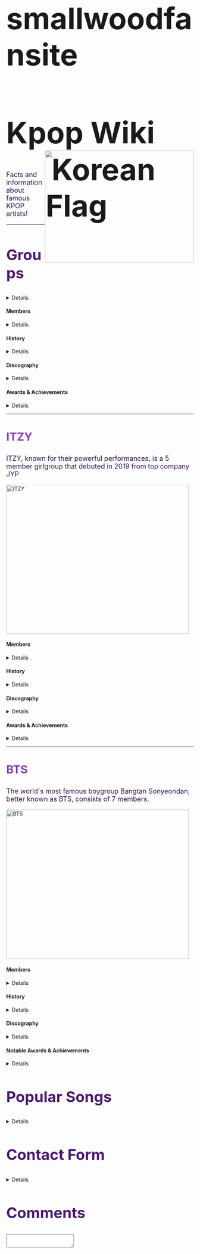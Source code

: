 # smallwoodfansite
<!DOCTYPE html>
<html>
	<head>
	<title> Kpop Wiki </title>
	<style>
	 <link rel="stylesheet"
          href=https://fonts.googleapis.com/css?family=Rancho&effect=shadow-multiple>
	body {
		background-color: white;
		color:#240d3a ;
		
	}
	h1{font-size: 80px;
		margin-left: inherit;

	}
	h2{font-size: 40px;
		color:#491974 ;
		margin-left: inherit;
	}
	h3 {font-size: 30px;
		color:#883eb4;
		margin-left: inherit;

	}
	p {font-size: 18px;
		color:#371456 ;
		margin-left: inherit;

	}
	img{ margin-left: inherit;
	 }
</style>
		</head>
	<h1>Kpop Wiki <img src="https://upload.wikimedia.org/wikipedia/commons/0/0f/Flag_of_South_Korea.png" align= right width="400" height="300" alt="Korean Flag"></h1> 
	<p>Facts and information about famous KPOP artists!</p>
	<hr/>
	<h2> Groups </h2>
	<details>
	<h3>Tomorrow x Together</h3>
		<p>Boy group Tomorrow x Together, also known as TXT, consists of 5 members who are deemed as Kpop's 4th generation "It Boys".</p>
		<img src="https://c.tenor.com/es0-yZhKjeQAAAAd/txt.gif" width="490" height="400" alt="TomorrowxTogether">
	</details>
	<h4>Members</h4>
	<details>
	<ul>
		<img src="https://assets.teenvogue.com/photos/5f15aa14493c0130c7d9bc85/2:3/w_2666,h_3999,c_limit/tout.jpg" width="145" height="180" align= center alt="Soobin"><li>Soobin </li> 
		
		<img src="https://i.pinimg.com/originals/8c/4e/58/8c4e5882d67b86ca05dd08e642360b1e.jpg" width="145" height="180" align= center alt="Yeonjun"><li>Yeonjun</li>
		
		<img src="https://i.pinimg.com/736x/d4/22/8b/d4228bdff6af04353f07df23bd0a71fd.jpg" width="145" height="180" align= center alt="Beomgyu"><li>Beomgyu</li>
		
		<img src="https://pbs.twimg.com/media/Enp-1MXXMAEw0Nv.jpg" width="145" height="170" align= center alt="Taehyun"><li>Taehyun</li>
		
		 <img src="http://pm1.narvii.com/7284/0090c40c68d962150b565d16ad66320ebb2d62e5r1-683-1024v2_uhq.jpg" width="145" height="180" align= center alt="Huening Kai"><li>Huening Kai</li> 
	</ul>	
</details>
	<h4>History</h4>
	<details>
		<p> Back in 2017 Big Hit Enterntainment, announced plans to debut a second boygroup, following BTS, for the first time in 6 years. The company held both global and domestic auditions in search of potential members. By late 2018 the groups lineup was finalized and the company announced plans to debut early the next year. Leading up to their debut release, Big Hit released introductory videos for each member that showcased each members personality while keeping all but their names a secret. On January 10, 20th their debut song "Crown" was released. TXT has been known to capture the general publics hearts due to their addictive music and relatable personalities. Due to the groups domination of music charts and social media, primarily TikTok and Twitter, they've become known as the 4th generations "It boys".</p>
</details>
	<h4>Discography</h4>
	<details>
		<ul>
		<li>The Dream Chapter: Star</li>
		<li>The Dream Chapter: Magic</li>
		<li>The Dream Chapter: Eternity</li>
		<li>Minisode 1: Blue Hour</li>
		<li>The Chaos Chapter: Freeze</li> 
		<li>The Chaos Chapter: Fight or Escape
	</ul>	
	</details>
	<h4>Awards & Achievements</h4>
	<details>
	<ul>
		<li>Asia Artist Awards: Rookie of the Year (2019)</li>
		<li>Brand of the Year Awards: Male Rookie Idol of the Year (2019)</li>
		<li>BreakTudo Awards: Best International Debut Music Video (2019)</li>
		<li>Genie Music Awards: Best New Male Artist (2019)</li>
		<li>Melon Music Awards: Rookie of the Year (2019)</li> 
		<li>Mnet Asian Music Awards: Best New Male Artist (2019)</li>
		<li>Mnet Asian Music Awards: Worldwide Fans' Choice Top 10 (2019)</li>
		<li>Soribada Best K-Music Awards: Rookie Award (2019)</li>
		<li>The Fact Music Awards: Next Leader Award (2019)</li>
		<li>V Live Awards: Global Rookie Top 5 (2019)</li>
		<li>Gaon Chart Music Awards: New Artist of the Year- Album (2020)</li>
		<li>Golden Disc Awards: Rookie Artist of the Year (2020)</li>
		<li>Mnet Asian Music Awards: Worldwide Fans' Choice Top 10 (2020)</li>
		<li>Mnet Asian Music Awards: Favorite Dance Performance- Group (2020)</li>
		<li>Seoul Music Awards: New Artist Award (2020)</li>
		<li>Soribada Best K-Music Awards: New K-Wave Artist Award (2020)</li>
		<li>The Fact Music Awards: Best Performer (2020)</li>
		<li>Brand of the Year Awards: Rising Star Male Idol (2021)</li>
		<li>Golden Disc Awards: Album Bonsang (2021)</li>
		<li>Japan Gold Disc AwardL New Artist of the Year (Asia)(2021)</li>
		<li>Japan Gold Disc Award: Best 3 New Artist (Asia)(2021)</li>
		<li>Seoul Music Awards: Main Award (Bonsang)(2021)</li> 
		<li>The Fact Music Awards: Artist of the Year (Bonsang)(2021)</li>
	</ul>	
</details>
	<hr/>
	<h3>ITZY</h3>
	<p>ITZY, known for their powerful performances, is a 5 member girlgroup that debuted in 2019 from top company JYP </p>
		<img src="https://thumbs.gfycat.com/DelightfulSoggyFishingcat-size_restricted.gif" width="490" height="400" alt="ITZY">
	<h4>Members</h4>
	<details>
	<ul>
		<img src="https://static.wikia.nocookie.net/itzy/images/f/fc/ITZY_IT%27z_ICY_Yeji_Promotional_Picture_%281%29.jpg/revision/latest/scale-to-width-down/250?cb=20190731232251" width="145" height="180" align= center alt="Yeji"><li>Yeji</li> 
		
		<img src="https://data.whicdn.com/images/332795393/original.jpg" width="145" height="180" align= center alt="Lia"><li>Lia</li>
		
		<img src="https://i.pinimg.com/originals/81/d6/f8/81d6f8d15e7dab9ed67b714faf6d1a72.jpg" width="145" height="180" align= center alt="Ryujin"><li>Ryujin</li>
		
		<img src="https://pm1.narvii.com/7257/a1d3f6b059cfda22e1cf1d5c2ecd28f8bcabdccar1-1080-1349v2_hq.jpg" width="145" height="170" align= center alt="Chaeryeong"><li>Chaeryeong</li>
		
		 <img src="https://static.wikia.nocookie.net/itzy/images/2/2d/ITZY_IT%27z_ICY_Yuna_Promotional_Picture_%281%29.jpg/revision/latest/scale-to-width-down/250?cb=20190731233254" width="145" height="180" align= center alt="Yuna"><li>Yuna</li> 
	</ul>	
</details>
		<h4>History</h4>
		<details>
		<p>ITZY was formed as late as 2018 by one of South Korea's big 3 entertainment companies, JYP. The members made appearances on a variety of shows and content prior to debut including, JYP's survival program 'Sixteen', YG Entertainment's 'Mixnine', and SBS's 'The Fan'. These short appearances garnered a lot of predebut fans and attention for the group. ITZY made a debut on February 12, 2019 with their title song "Dalla Dalla". Since their "Dalla Dalla" release, the group has becoming increasingly famous for their unique yet difficult choreography. With each song being a hit, ITZY has been recognized as one of the leading girl groups of 4th generation KPOP. </p>
	</details>
	<h4>Discography</h4>
	<details>
	<ul>
		<li>It'z Different</li>
		<li>It'z Icy</li>
		<li>It'z ME</li>
		<li>Not Shy</li>
		<li>Guess Who</li> 
		<li>What'z Itzy</li>
	</ul>	
</details>
	<h4>Awards & Achievements</h4>
	<details>
	<ul>
		<li>Asia Artist Awards: Rookie of the Year (2019)</li>
		<li>Brand of the Year Awards: Female Rookie Idol of the Year (2019)</li>
		<li>Dong-A.com's Pick: Idol Expected to Grow Well (2019)</li>
		<li>Gaon Chart Music Awards: New Artist of the Year- Digital (2019)</li>
		<li>Genie Music Awards: The Female New Artist (2019)</li>
		<li>Korea First Brand Awards: New Female Artist (2019)</li>
		<li>Melon Music Awards: Best New Artist- Female(2019)</li> 
		<li>Mnet Asian Music Awards: Best New Female Artist (2019)</li>
		<li>Soribada Best K-Music Awards: Rookie Award (2019)</li>
		<li>The Fact Music Awards: Next Leader Award (2019)</li>
		<li>V Live Awards: Global Rookie Top 5 (2019)</li>
		<li>Asia Artist Awards: Hot Issue Award (2020)</li>
		<li>Asia Artist Awards: Choice Award (2020)</li>
		<li>Gaon Chart Music Awards: World K-Pop Rookie (2020)</li>
		<li>Golden Disc Awards: Digital Bonsang (2020)</li>
		<li>Golden Disc Awards: Rookie Artist of the Year (2020)</li>
		<li>Seoul Music Awards: New Artist Award (2020)</li>
		<li>Soribada Best K-Music Awards: New K-Wave Artist Award (2020)</li>
		<li>The Fact Music Awards: Artist of the Year (Bonsang)(2021)</li>
		<li>Golden Disc Awards: Digital Bonsang (2021)</li>
		<li>Seoul Music Awards: Discovery of the Year (2021)</li>
	</ul>
</details>
	<hr/>
	<h3>BTS</h3>
	<p> The world's most famous boygroup Bangtan Sonyeondan, better known as BTS, consists of 7 members. </p>
		<img src="https://c.tenor.com/5lSouLlhNNsAAAAC/bts-life-goes-on-bts.gif" width="490" height="400" alt="BTS">
	<h4>Members</h4>
	<details>
		<ul>
		<img src="https://pbs.twimg.com/media/E6esV-qVgAQd5_z.jpg" width="145" height="180" align= center alt="RM"><li>RM</li> 
		
		<img src="http://images6.fanpop.com/image/photos/44000000/BTS-Permission-To-Dance-Photo-Sketch-bts-44012496-599-900.jpg" width="145" height="180" align= center alt="Jin"><li>Jin</li>
		
		<img src="https://pbs.twimg.com/media/E6exnegVkAc03md.jpg" width="145" height="180" align= center alt="Suga"><li>Suga</li>
		
		<img src="https://pbs.twimg.com/media/E6e0DIUVEAELAsV.jpg:large" width="145" height="170" align= center alt="J-Hope"><li>J-Hope</li>
		
		<img src="https://kenyabtsarmy.files.wordpress.com/2021/08/7929edc1c3dda2313c070bddf1ebd517.jpg?w=575" width="145" height="180" align= center alt="Jimin"><li>Jimin</li> 

		<img src="https://pbs.twimg.com/media/E6e4awGVoAIMNpC.jpg" width="145" height="170" align= center alt="V"><li>V</li>
		
		<img src="https://pbs.twimg.com/media/E6e8KHeXMAI-058.jpg:large" width="145" height="180" align= center alt="Jungkook"><li>Jungkook</li> 
	</ul>	
</details>
	<h4>History</h4>
	<details>
		<p> Bangtan Sonyeondan, better known as BTS, is currently the world's most successful boygroup. The group was founded by Big Hit Entertainment's founder, Bang Shihyuk. When the group first debuted in 2013 with their title song "No More Dreams" they received heavy criticism and negative feedback from the general public. While they were deemed unsuccessful in South Korea the group had grown a large international fanbase, primarly in the United States. In 2016 BTS released their hit song "Blood Sweat & Tears" which broke numerous records bringing more attention to the group. Since then the group has been on a continous rise in fame and popularity landing them their spot as South Korea's cultural leaders. As the group continues to release music and content their popularity increases and a new standard for not only boygroups but Korean artist, is set.
		</p>
	</details>
	<h4>Discography</h4>
	<details>
	<ul>
		<li>2 Cool 4 Skool</li>
		<li>O!RUL8,2?</li>
		<li>Skool Luv Affair</li>
		<li>Dark&Wild</li>
		<li>The Most Beautiful Moment in Life pt.1</li> 
		<li>The Most Beautiful Moment in Life pt.2</li>
		<li>The Most Beautiful Moment in Life: Young Forever</li>
		<li>Wings</li>
		<li>You Never Walk Alone</li>
		<li>Love Yourself: Her</li>
		<li>Love Yourself: Tear</li>
		<li>Love Yourself: Answer</li>
		<li>Map of the Soul: Persona</li>
		<li>Map of the Soul: 7</li>
		<li>Dynamite</li>
		<li>BE</li>
		<li>Butter</li>
	</ul>	
</details>
	<h4>Notable Awards & Achievements</h4>
	<details>
	<p> BTS has a long list of awards and achivements over the course of their career. A few of their most notable achivements are:</p>
	<ul>
		<li>Korean Government: Order of Cultural Merit (2018</li>
		<li>Seoul and Korea Local Industrial Culture Association: Sejong Best Korean Award</li>
		<li>2020 The Inspire Awards: UNICEF Inspire Award (Love Myself Campaign)</li>
		<li>2021 Billboard Music Awards: Top Selling Song- Dynamite</li>
		<li>47th Korean Broadcasting Awards: Artist Award</li>
		<li>The Korea Society 2020 Gala: Van Fleet Award</li> 
		<li>Korean American Community Foundation Gala 2020: Trainblazer Award</li>
	</ul>
</details>
</div>
</details>
<h2> Popular Songs </h2>
<details>
<iframe src="https://open.spotify.com/embed/track/1XyzcGhmO7iUamSS94XfqY" width="100%" height="380" frameBorder="0" allowfullscreen="" allow="autoplay; clipboard-write; encrypted-media; fullscreen; picture-in-picture"></iframe>
<<<<<<< HEAD
<br>
<iframe src="https://open.spotify.com/embed/track/3zmrdOtnOogqLllz26WLZ3" width="100%" height="380" frameBorder="0" allowfullscreen="" allow="autoplay; clipboard-write; encrypted-media; fullscreen; picture-in-picture"></iframe>
<br>
<iframe src="https://open.spotify.com/embed/track/5b8FtevTVz8xVF6E208xeV" width="100%" height="380" frameBorder="0" allowfullscreen="" allow="autoplay; clipboard-write; encrypted-media; fullscreen; picture-in-picture"></iframe>
<br>
<iframe src="https://open.spotify.com/embed/track/0LThjFY2iTtNdd4wviwVV2" width="100%" height="380" frameBorder="0" allowfullscreen="" allow="autoplay; clipboard-write; encrypted-media; fullscreen; picture-in-picture"></iframe>
<br>
<iframe src="https://open.spotify.com/embed/track/21aOLk12MksET8AsbU0SI6" width="100%" height="380" frameBorder="0" allowfullscreen="" allow="autoplay; clipboard-write; encrypted-media; fullscreen; picture-in-picture"></iframe>
<br>
<iframe src="https://open.spotify.com/embed/track/21aOLk12MksET8AsbU0SI6" width="100%" height="380" frameBorder="0" allowfullscreen="" allow="autoplay; clipboard-write; encrypted-media; fullscreen; picture-in-picture"></iframe>
<br>
<iframe src="https://open.spotify.com/embed/track/5xrtzzzikpG3BLbo4q1Yul" width="100%" height="380" frameBorder="0" allowfullscreen="" allow="autoplay; clipboard-write; encrypted-media; fullscreen; picture-in-picture"></iframe>
<br>
<iframe src="https://open.spotify.com/embed/track/021L6LlBBtr34BmFRHd9Ic" width="100%" height="380" frameBorder="0" allowfullscreen="" allow="autoplay; clipboard-write; encrypted-media; fullscreen; picture-in-picture"></iframe>
<br>
<iframe src="https://open.spotify.com/embed/track/3zmrdOtnOogqLllz26WLZ3" width="100%" height="380" frameBorder="0" allowfullscreen="" allow="autoplay; clipboard-write; encrypted-media; fullscreen; picture-in-picture"></iframe>
<iframe src="https://open.spotify.com/embed/track/5b8FtevTVz8xVF6E208xeV" width="100%" height="380" frameBorder="0" allowfullscreen="" allow="autoplay; clipboard-write; encrypted-media; fullscreen; picture-in-picture"></iframe>
<iframe src="https://open.spotify.com/embed/track/0LThjFY2iTtNdd4wviwVV2" width="100%" height="380" frameBorder="0" allowfullscreen="" allow="autoplay; clipboard-write; encrypted-media; fullscreen; picture-in-picture"></iframe>
<iframe src="https://open.spotify.com/embed/track/21aOLk12MksET8AsbU0SI6" width="100%" height="380" frameBorder="0" allowfullscreen="" allow="autoplay; clipboard-write; encrypted-media; fullscreen; picture-in-picture"></iframe>
<iframe src="https://open.spotify.com/embed/track/21aOLk12MksET8AsbU0SI6" width="100%" height="380" frameBorder="0" allowfullscreen="" allow="autoplay; clipboard-write; encrypted-media; fullscreen; picture-in-picture"></iframe>
<iframe src="https://open.spotify.com/embed/track/5xrtzzzikpG3BLbo4q1Yul" width="100%" height="380" frameBorder="0" allowfullscreen="" allow="autoplay; clipboard-write; encrypted-media; fullscreen; picture-in-picture"></iframe>
<iframe src="https://open.spotify.com/embed/track/021L6LlBBtr34BmFRHd9Ic" width="100%" height="380" frameBorder="0" allowfullscreen="" allow="autoplay; clipboard-write; encrypted-media; fullscreen; picture-in-picture"></iframe>
</details>
<h2> Contact Form</h2>
<details>
	<form target="class=Comments" method="post">
<fieldset>
<legend>Personal information:</legend>
First name:<br>
<input type="text" name="firstname" value=""
placeholder="First Name"><br>
Last name:<br>
<input type="text" name="lastname" value=""
placeholder="Last Name"><br><br>
Email:<br>
<textarea name="description"></textarea>
<input type="submit" value="Submit">
</fieldset>
</form>
</details>
<h2> Comments </h2>
<section id="app">
	<div class="Comments">
		<textarea type="text" class="input" placeholder="All comments">
		</textarea>
</section>
</html>
